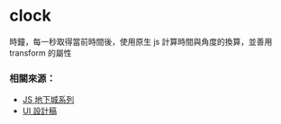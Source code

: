 # clock
時鐘，每一秒取得當前時間後，使用原生 js 計算時間與角度的換算，並善用 transform 的屬性

### 相關來源：

- [JS 地下城系列](https://courses.hexschool.com/p/javascript-js)
- [UI 設計稿](https://xd.adobe.com/spec/43be2f02-1d11-4dfb-4e3d-5c4df1df3896-358f/screen/e7b79d5d-37bb-41f7-8ca2-9df3811589e9/)

